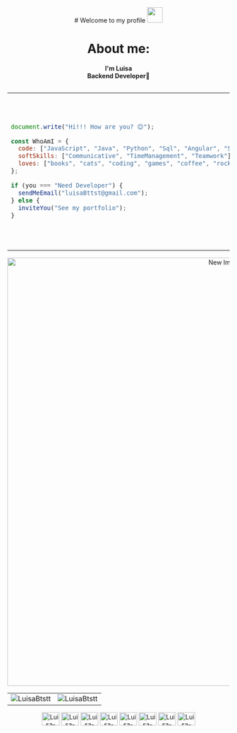 <div align="center">
# Welcome to my profile <img src="https://media.tenor.com/AjfRZZrv_uMAAAAj/cute-anime.gif" width="35"> 
</div>
<div align="center">

  # About me:
  **I'm Luisa**  
  **Backend Developer**🧡

</div>


<div style="display: flex; align-items: center;">

<table>
  <tr>
    <td>

```javascript
document.write("Hi!!! How are you? 😊");

const WhoAmI = {
  code: ["JavaScript", "Java", "Python", "Sql", "Angular", "Spring boot"],
  softSkills: ["Communicative", "TimeManagement", "Teamwork"],
  loves: ["books", "cats", "coding", "games", "coffee", "rock", "anime"]
};

if (you === "Need Developer") {
  sendMeEmail("luisaBttst@gmail.com");
} else {
  inviteYou("See my portfolio");
}

```
</td>
<td>
  <img src="https://media2.giphy.com/media/v1.Y2lkPTc5MGI3NjExbTQzamEyeTVkbW1tbmEzdGduNjduZWdyYnNldnhsa2o1Z3ptOWkzNSZlcD12MV9pbnRlcm5hbF9naWZfYnlfaWQmY3Q9Zw/KKB54xpucNE4M/giphy.webp" alt="Studio Ghibli Character" width="350px"/>
</td>

</tr> </table> </div> <div style="text-align: center;"> <img src="https://media1.giphy.com/media/v1.Y2lkPTc5MGI3NjExeGZuZXgzcXF6MnRkeHZudXhpNTR6ZXBkYmgyc292Mmk5ajA2ZmZtNiZlcD12MV9pbnRlcm5hbF9naWZfYnlfaWQmY3Q9Zw/3ohzdTyox6pIqyCLgQ/giphy.webp" alt="New Image" width="971px"/> </div>

<div align="center">

<table>
  <tr>
    <td>
      <img src="https://github-readme-stats.vercel.app/api/top-langs?username=LuisaBtstt4&show_icons=true&theme=holi&locale=en&layout=compact" alt="LuisaBtstt" />
    </td>
    <td>
      <img src="https://github-readme-stats.vercel.app/api?username=LuisaBtstt&show_icons=true&theme=holi&locale=en" alt="LuisaBtstt" />
    </td>
  </tr>
</table>
</div>

<p align="center">
  <img alt="Luisa-Angular" height="30" width="40" src="https://cdn.jsdelivr.net/gh/devicons/devicon@latest/icons/angular/angular-original.svg">        
  <img alt="Luisa-Csharp" height="30" width="40" src="https://cdn.jsdelivr.net/gh/devicons/devicon@latest/icons/csharp/csharp-original.svg">
  <img alt="Luisa-Django" height="30" width="40" src="https://cdn.jsdelivr.net/gh/devicons/devicon@latest/icons/django/django-plain.svg">          
  <img alt="Luisa-Java" height="30" width="40" src="https://cdn.jsdelivr.net/gh/devicons/devicon@latest/icons/java/java-original.svg">
  <img alt="Luisa-MySql" height="30" width="40" src="https://cdn.jsdelivr.net/gh/devicons/devicon@latest/icons/mysql/mysql-original-wordmark.svg">
  <img alt="Luisa-Postman" height="30" width="40" src="https://cdn.jsdelivr.net/gh/devicons/devicon@latest/icons/postman/postman-original.svg">
  <img alt="Luisa-Python" height="30" width="40" src="https://cdn.jsdelivr.net/gh/devicons/devicon@latest/icons/python/python-original.svg">
  <img alt="Luisa-Vscode" height="30" width="40" src="https://cdn.jsdelivr.net/gh/devicons/devicon@latest/icons/vscode/vscode-original.svg">
</p>



